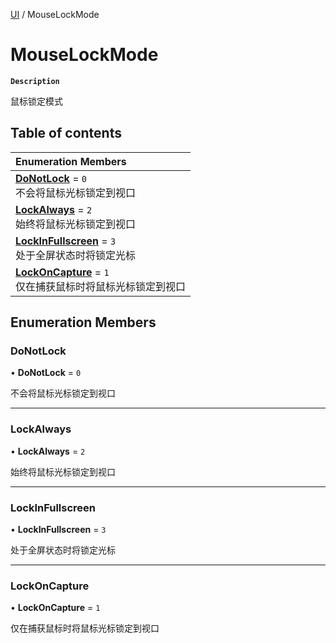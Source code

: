[UI](../modules/UI.UI.md) / MouseLockMode

# MouseLockMode <Badge type="tip" text="Enumeration" />

**`Description`**

鼠标锁定模式

## Table of contents

| Enumeration Members |
| :-----|
| **[DoNotLock](UI.UI.MouseLockMode.md#donotlock)** = ``0`` <br> 不会将鼠标光标锁定到视口|
| **[LockAlways](UI.UI.MouseLockMode.md#lockalways)** = ``2`` <br> 始终将鼠标光标锁定到视口|
| **[LockInFullscreen](UI.UI.MouseLockMode.md#lockinfullscreen)** = ``3`` <br> 处于全屏状态时将锁定光标|
| **[LockOnCapture](UI.UI.MouseLockMode.md#lockoncapture)** = ``1`` <br> 仅在捕获鼠标时将鼠标光标锁定到视口|

## Enumeration Members

### DoNotLock

• **DoNotLock** = ``0``

不会将鼠标光标锁定到视口

___

### LockAlways

• **LockAlways** = ``2``

始终将鼠标光标锁定到视口

___

### LockInFullscreen

• **LockInFullscreen** = ``3``

处于全屏状态时将锁定光标

___

### LockOnCapture

• **LockOnCapture** = ``1``

仅在捕获鼠标时将鼠标光标锁定到视口
